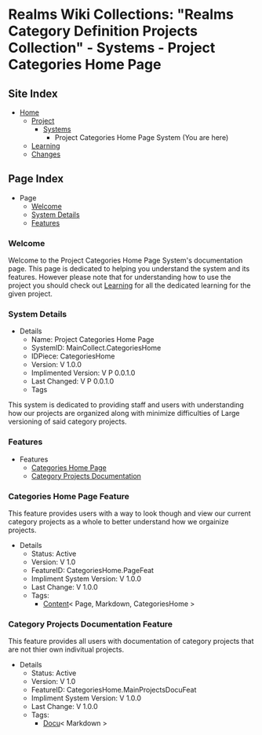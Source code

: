 [Page]:https://github.com/Ancient-Majik-Tech/Learn.Tutorial.MainCollect/blob/main/Project/Systems/CateHomeSys.md

[Page Home]:https://github.com/Ancient-Majik-Tech/Learn.Tutorial.MainCollect/blob/main/README.md
[Page Learn Home]:https://github.com/Ancient-Majik-Tech/Learn.Tutorial.MainCollect/blob/main/Learn/LearnHome.md
[Page Proj Home]:https://github.com/Ancient-Majik-Tech/Learn.Tutorial.MainCollect/blob/main/Project/ProjectHome.md
[Page Sys Home]:https://github.com/Ancient-Majik-Tech/Learn.Tutorial.MainCollect/blob/main/Project/ProjectHome.md#system-layout
[Page Changes Home]:https://github.com/Ancient-Majik-Tech/Learn.Tutorial.MainCollect/blob/main/Changes/ChangesHome.md

[Sec Welcome]:https://github.com/Ancient-Majik-Tech/Learn.Tutorial.MainCollect/blob/main/Project/Systems/CateHomeSys.md#welcome
[Sec Details]:https://github.com/Ancient-Majik-Tech/Learn.Tutorial.MainCollect/blob/main/Project/Systems/CateHomeSys.md#system-details
[Sec Features]:https://github.com/Ancient-Majik-Tech/Learn.Tutorial.MainCollect/blob/main/Project/Systems/CateHomeSys.md#features

[Feat CategoriesHome.Page]:https://github.com/Ancient-Majik-Tech/Learn.Tutorial.MainCollect/blob/main/Project/Systems/CateHomeSys.md#categories-home-page-feature
[Feat CategoriesHome.MainProjectsDocu]:https://github.com/Ancient-Majik-Tech/Learn.Tutorial.MainCollect/blob/main/Project/Systems/CateHomeSys.md#category-projects-documentation-feature

[Tag Feat Docu]:https://github.com/Ancient-Majik-Tech/Learn.Tutorial.Collections/blob/main/Project/Extends/ProjectUpdateInWorks.md
[Tag Feat Content]:https://github.com/Ancient-Majik-Tech/Learn.Tutorial.Collections/blob/main/Project/Extends/ProjectUpdateInWorks.md

# Realms Wiki Collections: "Realms Category Definition Projects Collection" - Systems - Project Categories Home Page

## Site Index

- [Home][Page Home]
	- [Project][Page Proj Home]
		- [Systems][Page Sys Home]
			- Project Categories Home Page System (You are here)
	- [Learning][Page Learn Home]
	- [Changes][Page Changes Home]

## Page Index

- Page
	- [Welcome][Sec Welcome]
	- [System Details][Sec Details]
	- [Features][Sec Features]

### Welcome

Welcome to the Project Categories Home Page System's documentation page. This page is dedicated to helping you understand the system and its features. However please note that for understanding how to use the project you should check out [Learning][Page Learn Home] for all the dedicated learning for the given project.

### System Details

- Details
	- Name: Project Categories Home Page
	- SystemID: MainCollect.CategoriesHome
	- IDPiece: CategoriesHome
	- Version: V 1.0.0
	- Implimented Version: V P 0.0.1.0
	- Last Changed: V P 0.0.1.0
	- Tags

This system is dedicated to providing staff and users with understanding how our projects are organized along with minimize difficulties of Large versioning of said category projects.

### Features

- Features
	- [Categories Home Page][Feat CategoriesHome.Page]
	- [Category Projects Documentation][Feat CategoriesHome.MainProjectsDocu]


### Categories Home Page Feature

This feature provides users with a way to look though and view our current category projects as a whole to better understand how we orgainize projects.

- Details
	- Status: Active
	- Version: V 1.0
	- FeatureID: CategoriesHome.PageFeat
	- Impliment System Version: V 1.0.0
	- Last Change: V 1.0.0
	- Tags:
		- [Content][Tag Feat Content]< Page, Markdown, CategoriesHome >


### Category Projects Documentation Feature

This feature provides all users with documentation of category projects that are not thier own indivitual projects.

- Details
	- Status: Active
	- Version: V 1.0
	- FeatureID: CategoriesHome.MainProjectsDocuFeat
	- Impliment System Version: V 1.0.0
	- Last Change: V 1.0.0
	- Tags:
		- [Docu][Tag Feat Docu]< Markdown >

